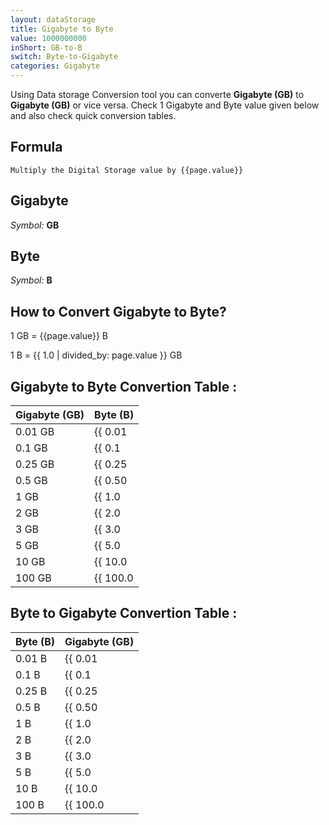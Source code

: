```yaml
---
layout: dataStorage
title: Gigabyte to Byte
value: 1000000000
inShort: GB-to-B
switch: Byte-to-Gigabyte
categories: Gigabyte
---
```


Using Data storage Conversion tool you can converte **Gigabyte (GB)** to **Gigabyte (GB)** or vice versa. Check 1 Gigabyte and Byte value given below and also check quick conversion tables.

## Formula
`Multiply the Digital Storage value by {{page.value}}`

## Gigabyte
*Symbol:* **GB**

## Byte
*Symbol:* **B**

## How to Convert Gigabyte to Byte?

1 GB = {{page.value}} B

1 B = {{ 1.0 | divided_by: page.value }} GB


## Gigabyte to Byte Convertion Table :

| Gigabyte (GB) | Byte (B) |
| ---- | ---- |
| 0.01 GB | {{ 0.01 | times: page.value }} B |
| 0.1 GB | {{ 0.1 | times: page.value }} B |
| 0.25 GB | {{ 0.25 | times: page.value }} B |
| 0.5 GB | {{ 0.50 | times: page.value }} B |
| 1 GB | {{ 1.0 | times: page.value }} B |
| 2 GB | {{ 2.0 | times: page.value }} B |
| 3 GB | {{ 3.0 | times: page.value }} B |
| 5 GB | {{ 5.0 | times: page.value }} B |
| 10 GB | {{ 10.0 | times: page.value }} B |
| 100 GB | {{ 100.0 | times: page.value }} B |

## Byte to Gigabyte Convertion Table :

| Byte (B) | Gigabyte (GB) |
| ---- | ---- |
| 0.01 B | {{ 0.01 | divided_by: page.value }} GB |
| 0.1 B | {{ 0.1 | divided_by: page.value }} GB |
| 0.25 B | {{ 0.25 | divided_by: page.value }} GB |
| 0.5 B | {{ 0.50 | divided_by: page.value }} GB |
| 1 B | {{ 1.0 | divided_by: page.value }} GB |
| 2 B | {{ 2.0 | divided_by: page.value }} GB |
| 3 B | {{ 3.0 | divided_by: page.value }} GB |
| 5 B | {{ 5.0 | divided_by: page.value }} GB |
| 10 B | {{ 10.0 | divided_by: page.value }} GB |
| 100 B | {{ 100.0 | divided_by: page.value }} GB |


<script>
document.getElementById('selectInput')[12].selected = true
document.getElementById('selectOutput')[1].selected = true
</script>
